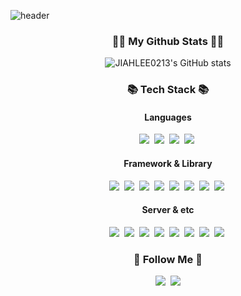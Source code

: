 ![header](https://capsule-render.vercel.app/api?type=cylinder&text=Hi!✋🏻%20I'm%20Jiah&animation=scaleIn&fontColor=ffffff&color=0:FFE3EC,100:D14D72)

<h3 align="center">👩‍💻 My Github Stats 👩‍💻</h3>
<div align="center">

![JIAHLEE0213's GitHub stats](https://github-readme-stats.vercel.app/api?username=JIAHLEE0213&show_icons=true&theme=radical)
</div>

<h3 align="center">📚 Tech Stack 📚</h3>
<h4 align="center"> Languages</h4>
<p align="center">
  <img src="https://img.shields.io/badge/javascript-F7DF1E?style=for-the-badge&logo=javascript&logoColor=black"/></a>&nbsp
  <img src="https://img.shields.io/badge/html5-E34F26?style=for-the-badge&logo=html5&logoColor=white"/></a>&nbsp
  <img src="https://img.shields.io/badge/css3-1572B6?style=for-the-badge&logo=css3&logoColor=white"/></a>&nbsp
  <img src="https://img.shields.io/badge/typescript-3178C6?style=for-the-badge&logo=typescript&logoColor=white"/></a>&nbsp
  <br>
</p>
<h4 align="center">Framework & Library</h4>
<p align="center">
  <img src="https://img.shields.io/badge/react-61DAFB?style=for-the-badge&logo=react&logoColor=white"/></a>&nbsp 
  <img src="https://img.shields.io/badge/vue.js-4FC08D?style=for-the-badge&logo=vue.js&logoColor=white"/></a>&nbsp
  <img src="https://img.shields.io/badge/react_router-CA4245?style=for-the-badge&logo=reactrouter&logoColor=black"/></a>&nbsp 
  <img src="https://img.shields.io/badge/redux-764ABC?style=for-the-badge&logo=redux&logoColor=white"/></a>&nbsp
  <img src="https://img.shields.io/badge/styledcomponents-DB7093?style=for-the-badge&logo=styledcomponents&logoColor=white"/></a>&nbsp
  <img src="https://img.shields.io/badge/SASS-hotpink.svg?style=for-the-badge&logo=SASS&logoColor=white"/></a>&nbsp
  <img src="https://img.shields.io/badge/bootstrap-%238511FA.svg?style=for-the-badge&logo=bootstrap&logoColor=white"/></a>&nbsp
  <img src="https://img.shields.io/badge/Electron-191970?style=for-the-badge&logo=Electron&logoColor=white"/></a>&nbsp
  <br>
</p>
<h4 align="center">Server & etc</h4>
<p align="center">
  <img src="https://img.shields.io/badge/node.js-339933?style=for-the-badge&logo=node.js&logoColor=white"/></a>&nbsp 
  <img src="https://img.shields.io/badge/figma-F24E1E?style=for-the-badge&logo=figma&logoColor=white"/></a>&nbsp 
  <img src="https://img.shields.io/badge/amazonaws-232F3E?style=for-the-badge&logo=amazonaws&logoColor=white"/></a>&nbsp 
  <img src="https://img.shields.io/badge/postman-FF6C37?style=for-the-badge&logo=poastman&logoColor=white"/></a>&nbsp 
    <img src="https://img.shields.io/badge/git-F05032?style=for-the-badge&logo=git&logoColor=white"/></a>&nbsp 
  <img src="https://img.shields.io/badge/github-181717?style=for-the-badge&logo=github&logoColor=white"/></a>&nbsp 
  <img src="https://img.shields.io/badge/mysql-4479A1.svg?style=for-the-badge&logo=mysql&logoColor=white"/></a>&nbsp 
  <img src="https://img.shields.io/badge/pnpm-%234a4a4a.svg?style=for-the-badge&logo=pnpm&logoColor=f69220"/></a>&nbsp 
</p>

<h3 align="center">🌈 Follow Me 🌈</h3>
<p align="center">
  <a href="https://velog.io/@azd2013"><img src="https://img.shields.io/badge/Tech%20Blog-11B48A?style=flat-square&logo=Vimeo&logoColor=white&link=https://velog.io/@azd2013"/></a>&nbsp
  <a href="mailto:ja7943@naver.com"><img src="https://img.shields.io/badge/naver-03C75A?style=flat-square&logo=naver&logoColor=white&link=ja7943@naver.com"/></a>
</p>
